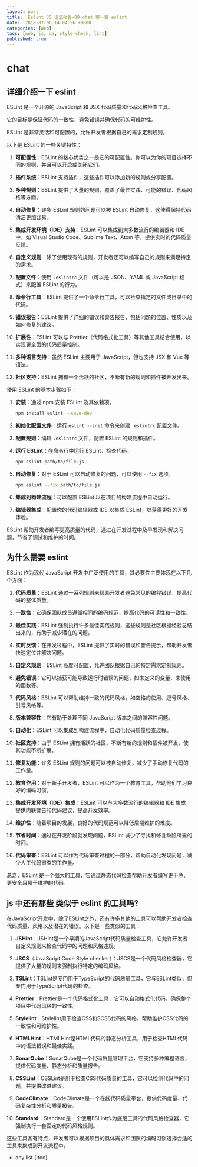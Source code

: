 ```yaml
---
layout: post
title:  Eslint JS 语法报告-00-chat 聊一聊 eslint
date:  2018-07-06 14:04:56 +0800
categories: [Web]
tags: [web, js, qa, style-check, lint]
published: true
---
```


# chat

## 详细介绍一下 eslint

ESLint 是一个开源的 JavaScript 和 JSX 代码质量和代码风格检查工具。

它的目标是保证代码的一致性、避免错误并确保代码的可维护性。

ESLint 是非常灵活和可配置的，允许开发者根据自己的需求定制规则。

以下是 ESLint 的一些关键特性：

1. **可配置性**：ESLint 的核心优势之一是它的可配置性。你可以为你的项目选择不同的规则，并且可以开启或关闭它们。

2. **插件系统**：ESLint 支持插件，这些插件可以添加新的规则或分享配置。

3. **多种规则**：ESLint 提供了大量的规则，覆盖了最佳实践、可能的错误、代码风格等方面。

4. **自动修复**：许多 ESLint 规则的问题可以被 ESLint 自动修复，这使得保持代码清洁更加容易。

5. **集成开发环境（IDE）支持**：ESLint 可以集成到大多数流行的编辑器和 IDE 中，如 Visual Studio Code、Sublime Text、Atom 等，提供实时的代码质量反馈。

6. **自定义规则**：除了使用现有的规则，开发者还可以编写自己的规则来满足特定的需求。

7. **配置文件**：使用 `.eslintrc` 文件（可以是 JSON、YAML 或 JavaScript 格式）来配置 ESLint 的行为。

8. **命令行工具**：ESLint 提供了一个命令行工具，可以检查指定的文件或目录中的代码。

9. **错误报告**：ESLint 提供了详细的错误和警告报告，包括问题的位置、性质以及如何修复的建议。

10. **扩展性**：ESLint 可以与 Prettier（代码格式化工具）等其他工具结合使用，以实现更全面的代码质量控制。

11. **多种语言支持**：虽然 ESLint 主要用于 JavaScript，但也支持 JSX 和 Vue 等语法。

12. **社区支持**：ESLint 拥有一个活跃的社区，不断有新的规则和插件被开发出来。

使用 ESLint 的基本步骤如下：

1. **安装**：通过 npm 安装 ESLint 及其依赖项。

   ```bash
   npm install eslint --save-dev
   ```

2. **初始化配置文件**：运行 `eslint --init` 命令来创建 `.eslintrc` 配置文件。

3. **配置规则**：编辑 `.eslintrc` 文件，配置 ESLint 的规则和插件。

4. **运行 ESLint**：在命令行中运行 ESLint，检查代码。

   ```bash
   npx eslint path/to/file.js
   ```

5. **自动修复**：对于 ESLint 可以自动修复的问题，可以使用 `--fix` 选项。

   ```bash
   npx eslint --fix path/to/file.js
   ```

6. **集成到构建流程**：可以配置 ESLint 以在项目的构建流程中自动运行。

7. **编辑器集成**：配置你的代码编辑器或 IDE 以集成 ESLint，以获得更好的开发体验。

ESLint 帮助开发者编写更高质量的代码，通过在开发过程中及早发现和解决问题，节省了调试和维护的时间。

## 为什么需要 eslint

ESLint 作为现代 JavaScript 开发中广泛使用的工具，其必要性主要体现在以下几个方面：

1. **代码质量**：ESLint 通过一系列规则来帮助开发者避免常见的编程错误，提高代码的整体质量。

2. **一致性**：它确保团队成员遵循相同的编码规范，提高代码的可读性和一致性。

3. **最佳实践**：ESLint 强制执行许多最佳实践规则，这些规则是社区根据经验总结出来的，有助于减少潜在的问题。

4. **实时反馈**：在开发过程中，ESLint 提供了实时的错误和警告提示，帮助开发者快速定位并解决问题。

5. **自定义规则**：ESLint 高度可配置，允许团队根据自己的特定需求定制规则。

6. **避免错误**：它可以捕获可能导致运行时错误的问题，如未定义的变量、未使用的函数等。

7. **代码风格**：ESLint 可以帮助维持一致的代码风格，如空格的使用、逗号风格、引号风格等。

8. **版本兼容性**：它有助于处理不同 JavaScript 版本之间的兼容性问题。

9. **自动化**：ESLint 可以集成到构建流程中，自动化代码质量检查过程。

10. **社区支持**：由于 ESLint 拥有活跃的社区，不断有新的规则和插件被开发，使其功能不断扩展。

11. **修复功能**：许多 ESLint 规则的问题可以被自动修复，减少了手动修复代码的工作量。

12. **教育作用**：对于新手开发者，ESLint 可以作为一个教育工具，帮助他们学习良好的编码习惯。

13. **集成开发环境（IDE）集成**：ESLint 可以与大多数流行的编辑器和 IDE 集成，提供内联警告和代码建议，提高开发效率。

14. **维护性**：随着项目的发展，良好的代码规范可以降低后期维护的难度。

15. **节省时间**：通过在开发阶段就发现问题，ESLint 减少了寻找和修复缺陷所需的时间。

16. **代码审查**：ESLint 可以作为代码审查过程的一部分，帮助自动化发现问题，减少人工代码审查的工作量。

总之，ESLint 是一个强大的工具，它通过静态代码检查帮助开发者编写更干净、更安全且易于维护的代码。

## js 中还有那些 类似于 eslint 的工具吗?

在JavaScript开发中，除了ESLint之外，还有许多其他的工具可以帮助开发者检查代码质量、风格以及潜在的错误。以下是一些类似的工具：

1. **JSHint**：JSHint是一个早期的JavaScript代码质量检查工具，它允许开发者自定义规则来检查代码中的问题和风格违规。

2. **JSCS**（JavaScript Code Style checker）：JSCS是一个代码风格检查器，它提供了大量的规则来强制执行特定的编码风格。

3. **TSLint**：TSLint是专门用于TypeScript的代码质量工具，它与ESLint类似，但专门用于TypeScript代码的检查。

4. **Prettier**：Prettier是一个代码格式化工具，它可以自动格式化代码，确保整个项目中代码风格的一致性。

5. **Stylelint**：Stylelint用于检查CSS和SCSS代码的风格，帮助维护CSS代码的一致性和可维护性。

6. **HTMLHint**：HTMLHint是HTML代码的静态分析工具，用于检查HTML代码中的语法错误和最佳实践。

7. **SonarQube**：SonarQube是一个代码质量管理平台，它支持多种编程语言，提供代码度量、静态分析和质量报告。

8. **CSSLint**：CSSLint是用于检查CSS代码质量的工具，它可以检测代码中的问题，并提供改进建议。

9. **CodeClimate**：CodeClimate是一个在线代码质量平台，提供代码度量、代码复杂性分析和质量报告。

10. **Standard**：Standard是一个使用ESLint作为底层工具的代码风格检查器，它强制执行一套固定的代码风格规则。

这些工具各有特点，开发者可以根据项目的具体需求和团队的编码习惯选择合适的工具来集成到开发流程中。



* any list
{:toc}